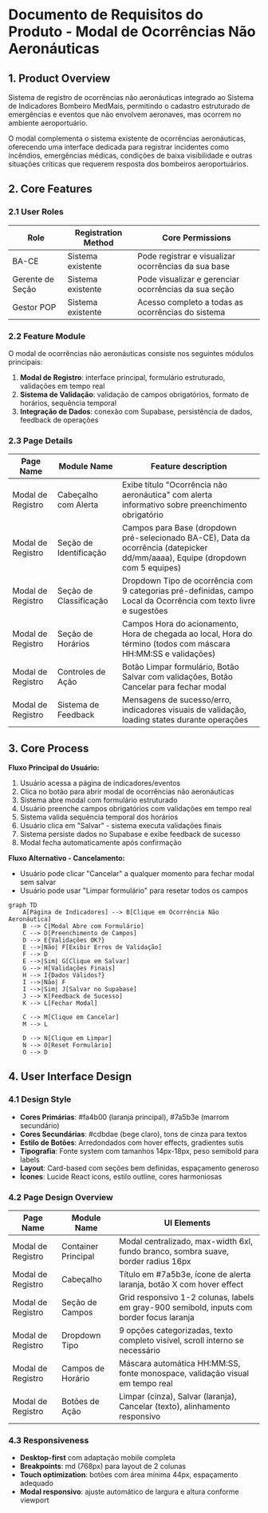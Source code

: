 # Documento de Requisitos do Produto - Modal de Ocorrências Não Aeronáuticas

## 1. Product Overview

Sistema de registro de ocorrências não aeronáuticas integrado ao Sistema de Indicadores Bombeiro MedMais, permitindo o cadastro estruturado de emergências e eventos que não envolvem aeronaves, mas ocorrem no ambiente aeroportuário.

O modal complementa o sistema existente de ocorrências aeronáuticas, oferecendo uma interface dedicada para registrar incidentes como incêndios, emergências médicas, condições de baixa visibilidade e outras situações críticas que requerem resposta dos bombeiros aeroportuários.

## 2. Core Features

### 2.1 User Roles

| Role | Registration Method | Core Permissions |
|------|---------------------|------------------|
| BA-CE | Sistema existente | Pode registrar e visualizar ocorrências da sua base |
| Gerente de Seção | Sistema existente | Pode visualizar e gerenciar ocorrências da sua seção |
| Gestor POP | Sistema existente | Acesso completo a todas as ocorrências do sistema |

### 2.2 Feature Module

O modal de ocorrências não aeronáuticas consiste nos seguintes módulos principais:

1. **Modal de Registro**: interface principal, formulário estruturado, validações em tempo real
2. **Sistema de Validação**: validação de campos obrigatórios, formato de horários, sequência temporal
3. **Integração de Dados**: conexão com Supabase, persistência de dados, feedback de operações

### 2.3 Page Details

| Page Name | Module Name | Feature description |
|-----------|-------------|---------------------|
| Modal de Registro | Cabeçalho com Alerta | Exibe título "Ocorrência não aeronáutica" com alerta informativo sobre preenchimento obrigatório |
| Modal de Registro | Seção de Identificação | Campos para Base (dropdown pré-selecionado BA-CE), Data da ocorrência (datepicker dd/mm/aaaa), Equipe (dropdown com 5 equipes) |
| Modal de Registro | Seção de Classificação | Dropdown Tipo de ocorrência com 9 categorias pré-definidas, campo Local da Ocorrência com texto livre e sugestões |
| Modal de Registro | Seção de Horários | Campos Hora do acionamento, Hora de chegada ao local, Hora do término (todos com máscara HH:MM:SS e validações) |
| Modal de Registro | Controles de Ação | Botão Limpar formulário, Botão Salvar com validações, Botão Cancelar para fechar modal |
| Modal de Registro | Sistema de Feedback | Mensagens de sucesso/erro, indicadores visuais de validação, loading states durante operações |

## 3. Core Process

**Fluxo Principal do Usuário:**

1. Usuário acessa a página de indicadores/eventos
2. Clica no botão para abrir modal de ocorrências não aeronáuticas
3. Sistema abre modal com formulário estruturado
4. Usuário preenche campos obrigatórios com validações em tempo real
5. Sistema valida sequência temporal dos horários
6. Usuário clica em "Salvar" - sistema executa validações finais
7. Sistema persiste dados no Supabase e exibe feedback de sucesso
8. Modal fecha automaticamente após confirmação

**Fluxo Alternativo - Cancelamento:**
- Usuário pode clicar "Cancelar" a qualquer momento para fechar modal sem salvar
- Usuário pode usar "Limpar formulário" para resetar todos os campos

```mermaid
graph TD
    A[Página de Indicadores] --> B[Clique em Ocorrência Não Aeronáutica]
    B --> C[Modal Abre com Formulário]
    C --> D[Preenchimento de Campos]
    D --> E{Validações OK?}
    E -->|Não| F[Exibir Erros de Validação]
    F --> D
    E -->|Sim| G[Clique em Salvar]
    G --> H[Validações Finais]
    H --> I{Dados Válidos?}
    I -->|Não| F
    I -->|Sim| J[Salvar no Supabase]
    J --> K[Feedback de Sucesso]
    K --> L[Fechar Modal]
    
    C --> M[Clique em Cancelar]
    M --> L
    
    D --> N[Clique em Limpar]
    N --> O[Reset Formulário]
    O --> D
```

## 4. User Interface Design

### 4.1 Design Style

- **Cores Primárias**: #fa4b00 (laranja principal), #7a5b3e (marrom secundário)
- **Cores Secundárias**: #cdbdae (bege claro), tons de cinza para textos
- **Estilo de Botões**: Arredondados com hover effects, gradientes sutis
- **Tipografia**: Fonte system com tamanhos 14px-18px, peso semibold para labels
- **Layout**: Card-based com seções bem definidas, espaçamento generoso
- **Ícones**: Lucide React icons, estilo outline, cores harmoniosas

### 4.2 Page Design Overview

| Page Name | Module Name | UI Elements |
|-----------|-------------|-------------|
| Modal de Registro | Container Principal | Modal centralizado, max-width 6xl, fundo branco, sombra suave, border radius 16px |
| Modal de Registro | Cabeçalho | Título em #7a5b3e, ícone de alerta laranja, botão X com hover effect |
| Modal de Registro | Seção de Campos | Grid responsivo 1-2 colunas, labels em gray-900 semibold, inputs com border focus laranja |
| Modal de Registro | Dropdown Tipo | 9 opções categorizadas, texto completo visível, scroll interno se necessário |
| Modal de Registro | Campos de Horário | Máscara automática HH:MM:SS, fonte monospace, validação visual em tempo real |
| Modal de Registro | Botões de Ação | Limpar (cinza), Salvar (laranja), Cancelar (texto), alinhamento responsivo |

### 4.3 Responsiveness

- **Desktop-first** com adaptação mobile completa
- **Breakpoints**: md (768px) para layout de 2 colunas
- **Touch optimization**: botões com área mínima 44px, espaçamento adequado
- **Modal responsivo**: ajuste automático de largura e altura conforme viewport
